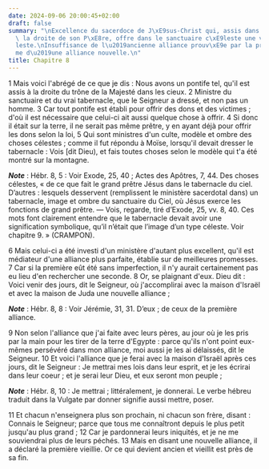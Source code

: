 ```yaml
---
date: 2024-09-06 20:00:45+02:00
draft: false
summary: "\nExcellence du sacerdoce de J\xE9sus-Christ qui, assis dans le ciel \xE0\
  \ la droite de son P\xE8re, offre dans le sanctuaire c\xE9leste une victime c\xE9\
  leste.\nInsuffisance de l\u2019ancienne alliance prouv\xE9e par la promesse m\xEA\
  me d\u2019une alliance nouvelle.\n"
title: Chapitre 8
---
```





1 Mais voici l'abrégé de ce que je dis : Nous avons un pontife tel, qu'il est assis à la droite du trône de la Majesté dans les cieux. 2 Ministre du sanctuaire et du vrai tabernacle, que le Seigneur a dressé, et non pas un homme. 3 Car tout pontife est établi pour offrir des dons et des victimes ; d'où il est nécessaire que celui-ci ait aussi quelque chose à offrir. 4 Si donc il était sur la terre, il ne serait pas même prêtre, y en ayant déjà pour offrir les dons selon la loi, 5 Qui sont ministres d'un culte, modèle et ombre des choses célestes ; comme il fut répondu à Moïse, lorsqu'il devait dresser le tabernacle : Vois [dit Dieu), et fais toutes choses selon le modèle qui t'a été montré sur la montagne.

***Note*** :  Hébr. 8, 5 : Voir Exode, 25, 40 ; Actes des Apôtres, 7, 44. Des choses célestes, « de ce que fait le grand prêtre Jésus dans le tabernacle du ciel. D’autres : lesquels desservent (remplissent le ministère sacerdotal dans) un tabernacle, image et ombre du sanctuaire du Ciel, où Jésus exerce les fonctions de grand prêtre. ― Vois, regarde, tiré d’Exode, 25, vv. 8, 40. Ces mots font clairement entendre que le tabernacle devait avoir une signification symbolique, qu’il n’était que l’image d’un type céleste. Voir chapitre 9. » (CRAMPON).


6 Mais celui-ci a été investi d'un ministère d'autant plus excellent, qu'il est médiateur d'une alliance plus parfaite, établie sur de meilleures promesses. 7 Car si la première eût été sans imperfection, il n'y aurait certainement pas eu lieu d'en rechercher une seconde. 8 Or, se plaignant d'eux. Dieu dit : Voici venir des jours, dit le Seigneur, où j'accomplirai avec la maison d'Israël et avec la maison de Juda une nouvelle alliance ;

***Note*** :  Hébr. 8, 8 : Voir Jérémie, 31, 31. D’eux ; de ceux de la première alliance.

9 Non selon l'alliance que j'ai faite avec leurs pères, au jour où je les pris par la main pour les tirer de la terre d'Egypte : parce qu'ils n'ont point eux-mêmes persévéré dans mon alliance, moi aussi je les ai délaissés, dit le Seigneur. 10 Et voici l'alliance que je ferai avec la maison d'Israël après ces jours, dit le Seigneur : Je mettrai mes lois dans leur esprit, et je les écrirai dans leur coeur ; et je serai leur Dieu, et eux seront mon peuple ;

***Note*** :  Hébr. 8, 10 : Je mettrai ; littéralement, je donnerai. Le verbe hébreu traduit dans la Vulgate par donner signifie aussi mettre, poser.

11 Et chacun n'enseignera plus son prochain, ni chacun son frère, disant : Connais le Seigneur; parce que tous me connaîtront depuis le plus petit jusqu'au plus grand ; 12 Car je pardonnerai leurs iniquités, et je ne me souviendrai plus de leurs péchés. 13 Mais en disant une nouvelle alliance, il a déclaré la première vieillie. Or ce qui devient ancien et vieillit est près de sa fin.


